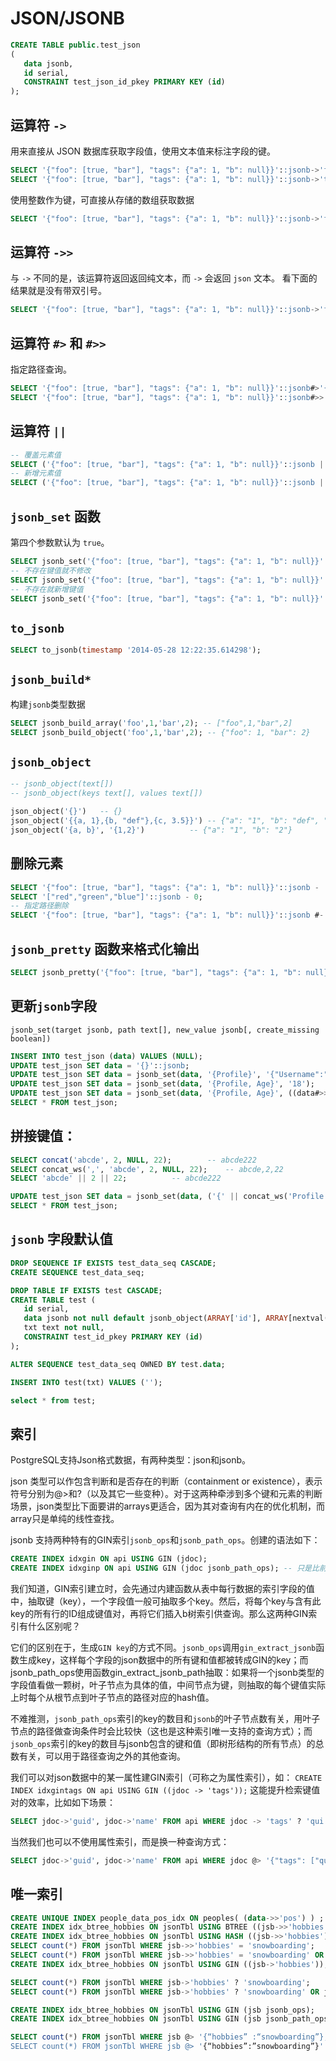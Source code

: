 # JSON/JSONB

```sql
CREATE TABLE public.test_json
(
   data jsonb,
   id serial,
   CONSTRAINT test_json_id_pkey PRIMARY KEY (id)
);
```

## 运算符 `->`

用来直接从 JSON 数据库获取字段值，使用文本值来标注字段的键。

```sql
SELECT '{"foo": [true, "bar"], "tags": {"a": 1, "b": null}}'::jsonb->'foo';
SELECT '{"foo": [true, "bar"], "tags": {"a": 1, "b": null}}'::jsonb->'tags'->'a';
```

使用整数作为键，可直接从存储的数组获取数据

```sql
SELECT '{"foo": [true, "bar"], "tags": {"a": 1, "b": null}}'::jsonb->'foo'->1;
```

## 运算符 `->>`

与 `->` 不同的是，该运算符返回返回纯文本，而 `->` 会返回 `json` 文本。 看下面的结果就是没有带双引号。

```sql
SELECT '{"foo": [true, "bar"], "tags": {"a": 1, "b": null}}'::jsonb->'foo'->>1;
```

## 运算符 `#>` 和 `#>>`

指定路径查询。

```sql
SELECT '{"foo": [true, "bar"], "tags": {"a": 1, "b": null}}'::jsonb#>'{foo,1}';
SELECT '{"foo": [true, "bar"], "tags": {"a": 1, "b": null}}'::jsonb#>>'{foo,1}';
```

## 运算符 `||`

```sql
-- 覆盖元素值
SELECT ('{"foo": [true, "bar"], "tags": {"a": 1, "b": null}}'::jsonb || '{"foo":"test"}'::jsonb)->'foo';
-- 新增元素值
SELECT ('{"foo": [true, "bar"], "tags": {"a": 1, "b": null}}'::jsonb || '{"sex":1}'::jsonb)->'sex';
```

## `jsonb_set` 函数

第四个参数默认为 `true`。

```sql
SELECT jsonb_set('{"foo": [true, "bar"], "tags": {"a": 1, "b": null}}'::jsonb, '{foo}', '"test"'::jsonb)->'foo';
-- 不存在键值就不修改
SELECT jsonb_set('{"foo": [true, "bar"], "tags": {"a": 1, "b": null}}'::jsonb, '{sex}', '1'::jsonb, false)->'sex';
-- 不存在就新增键值
SELECT jsonb_set('{"foo": [true, "bar"], "tags": {"a": 1, "b": null}}'::jsonb, '{sex}', '1'::jsonb)->'sex';
```

## `to_jsonb`

```sql
SELECT to_jsonb(timestamp '2014-05-28 12:22:35.614298');
```

## `jsonb_build*`

构建`jsonb`类型数据
```sql
SELECT jsonb_build_array('foo',1,'bar',2); -- ["foo",1,"bar",2]
SELECT jsonb_build_object('foo',1,'bar',2); -- {"foo": 1, "bar": 2}
```

## `jsonb_object`

```sql
-- jsonb_object(text[])
-- jsonb_object(keys text[], values text[])

json_object('{}')	-- {}
json_object('{{a, 1},{b, "def"},{c, 3.5}}')	-- {"a": "1", "b": "def", "c": "3.5"}
json_object('{a, b}', '{1,2}')			-- {"a": "1", "b": "2"}
```

## 删除元素

```sql
SELECT '{"foo": [true, "bar"], "tags": {"a": 1, "b": null}}'::jsonb - 'foo';
SELECT '["red","green","blue"]'::jsonb - 0;
-- 指定路径删除
SELECT '{"foo": [true, "bar"], "tags": {"a": 1, "b": null}}'::jsonb #- '{foo,0}';
```

## `jsonb_pretty` 函数来格式化输出

```sql
SELECT jsonb_pretty('{"foo": [true, "bar"], "tags": {"a": 1, "b": null}}'::jsonb);
```

## 更新`jsonb`字段

`jsonb_set(target jsonb, path text[], new_value jsonb[, create_missing boolean])`

```sql
INSERT INTO test_json (data) VALUES (NULL);
UPDATE test_json SET data = '{}'::jsonb;
UPDATE test_json SET data = jsonb_set(data, '{Profile}', '{"Username":"Love"}');
UPDATE test_json SET data = jsonb_set(data, '{Profile, Age}', '18');
UPDATE test_json SET data = jsonb_set(data, '{Profile, Age}', ((data#>>'{Profile, Age}')::int + 1)::text::jsonb);
SELECT * FROM test_json;
```

## 拼接键值：

```sql
SELECT concat('abcde', 2, NULL, 22);		-- abcde222
SELECT concat_ws(',', 'abcde', 2, NULL, 22);	-- abcde,2,22
SELECT 'abcde' || 2 || 22;			-- abcde222

UPDATE test_json SET data = jsonb_set(data, ('{' || concat_ws('Profile', 'Age')  || '}')::text[], '20');
SELECT * FROM test_json;
```

## `jsonb` 字段默认值

```sql
DROP SEQUENCE IF EXISTS test_data_seq CASCADE;
CREATE SEQUENCE test_data_seq;

DROP TABLE IF EXISTS test CASCADE;
CREATE TABLE test (
   id serial,
   data jsonb not null default jsonb_object(ARRAY['id'], ARRAY[nextval('test_data_seq')::text]), 
   txt text not null, 
   CONSTRAINT test_id_pkey PRIMARY KEY (id)
);

ALTER SEQUENCE test_data_seq OWNED BY test.data;

INSERT INTO test(txt) VALUES ('');

select * from test;
```

## 索引

PostgreSQL支持Json格式数据，有两种类型：json和jsonb。

json 类型可以作包含判断和是否存在的判断（containment or existence），表示符号分别为@>和?（以及其它一些变种）。对于这两种牵涉到多个键和元素的判断场景，json类型比下面要讲的arrays更适合，因为其对查询有内在的优化机制，而array只是单纯的线性查找。

jsonb 支持两种特有的GIN索引`jsonb_ops`和`jsonb_path_ops`。创建的语法如下：
```sql
CREATE INDEX idxgin ON api USING GIN (jdoc);
CREATE INDEX idxginp ON api USING GIN (jdoc jsonb_path_ops); -- 只是比前一行多了jsonb_path_ops标记
```
我们知道，GIN索引建立时，会先通过内建函数从表中每行数据的索引字段的值中，抽取键（key），一个字段值一般可抽取多个key。然后，将每个key与含有此key的所有行的ID组成键值对，再将它们插入b树索引供查询。那么这两种GIN索引有什么区别呢？

它们的区别在于，生成`GIN key`的方式不同。`jsonb_ops`调用`gin_extract_jsonb`函数生成key，这样每个字段的json数据中的所有键和值都被转成GIN的key；而jsonb_path_ops使用函数gin_extract_jsonb_path抽取：如果将一个jsonb类型的字段值看做一颗树，叶子节点为具体的值，中间节点为键，则抽取的每个键值实际上时每个从根节点到叶子节点的路径对应的hash值。

不难推测，`jsonb_path_ops`索引的key的数目和`jsonb`的叶子节点数有关，用叶子节点的路径做查询条件时会比较快（这也是这种索引唯一支持的查询方式）；而`jsonb_ops`索引的key的数目与jsonb包含的键和值（即树形结构的所有节点）的总数有关，可以用于路径查询之外的其他查询。

我们可以对json数据中的某一属性建GIN索引（可称之为属性索引），如：
`CREATE INDEX idxgintags ON api USING GIN ((jdoc -> 'tags'));`
这能提升检索键值对的效率，比如如下场景：
```sql
SELECT jdoc->'guid', jdoc->'name' FROM api WHERE jdoc -> 'tags' ? 'qui';
```
当然我们也可以不使用属性索引，而是换一种查询方式：
```sql
SELECT jdoc->'guid', jdoc->'name' FROM api WHERE jdoc @> '{"tags": ["qui"]}';
```

## 唯一索引

```sql
CREATE UNIQUE INDEX people_data_pos_idx ON peoples( (data->>'pos') ) ;
CREATE INDEX idx_btree_hobbies ON jsonTbl USING BTREE ((jsb->>'hobbies'));
CREATE INDEX idx_btree_hobbies ON jsonTbl USING HASH ((jsb->>'hobbies'));
SELECT count(*) FROM jsonTbl WHERE jsb->>'hobbies' = 'snowboarding';
SELECT count(*) FROM jsonTbl WHERE jsb->>'hobbies' = 'snowboarding' OR jsb->>'hobbies' = 'varenie';
CREATE INDEX idx_btree_hobbies ON jsonTbl USING GIN ((jsb->'hobbies'));

SELECT count(*) FROM jsonTbl WHERE jsb->'hobbies' ? 'snowboarding';
SELECT count(*) FROM jsonTbl WHERE jsb->'hobbies' ? 'snowboarding' OR jsb->'hobbies' ? 'varenie';

CREATE INDEX idx_btree_hobbies ON jsonTbl USING GIN (jsb jsonb_ops);
CREATE INDEX idx_btree_hobbies ON jsonTbl USING GIN (jsb jsonb_path_ops);

SELECT count(*) FROM jsonTbl WHERE jsb @> '{“hobbies” :“snowboarding”};
SELECT count(*) FROM jsonTbl WHERE jsb @> '{“hobbies”:”snowboarding”}' OR jsb @> '{“hobbies”:”varenie”}';
```
